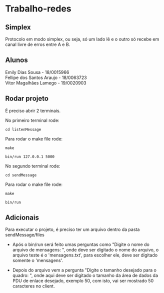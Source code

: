# Trabalho-redes

## Simplex
Protocolo em modo simplex, ou seja, só um lado lê e o outro só recebe em canal livre de erros entre A e B.

## Alunos
Emily Dias Sousa - 18/0015966 </br>
Fellipe dos Santos Araujo - 18/0063723 </br>
Vitor Magalhães Lamego - 19/0020903

## Rodar projeto
É preciso abrir 2 terminais. </br>

No primeiro terminal rode:

```
cd listenMessage
```

Para rodar o make file rode:

```
make
```

```
bin/run 127.0.0.1 5000
```

No segundo terminal rode:

```
cd sendMessage
```

Para rodar o make file rode:

```
make
```

```
bin/run
```

## Adicionais
Para executar o projeto, é preciso ter um arquivo dentro da pasta sendMessage/files </br>

- Após o bin/run será feito umas perguntas como "Digite o nome do arquivo de mensagens: ", onde deve ser digitado o nome do arquivo, o arquivo teste é o 'mensagens.txt', para escolher ele, deve ser digitado somente o 'mensagens'.

- Depois do arquivo vem a pergunta "Digite o tamanho desejado para o quadro: ", onde aqui deve ser digitado o tamanho da área de dados da PDU de enlace desejado, exemplo 50, com isto, vai ser mostrado 50 caracteres no client.